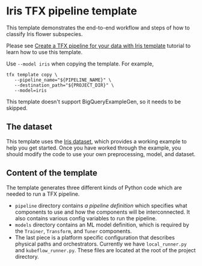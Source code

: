 # Iris TFX pipeline template

This template demonstrates the end-to-end workflow and steps of how to
classify Iris flower subspecies.

Please see [Create a TFX pipeline for your data with Iris template](
https://github.com/tensorflow/tfx/blob/master/docs/tutorials/tfx/template.ipynb)
tutorial to learn how to use this template.

Use `--model iris` when copying the template. For example,
```
tfx template copy \
   --pipeline_name="${PIPELINE_NAME}" \
   --destination_path="${PROJECT_DIR}" \
   --model=iris
```

This template doesn't support BigQueryExampleGen, so it needs to be skipped.


## The dataset

This template uses the [Iris dataset](
https://archive.ics.uci.edu/ml/datasets/iris), which provides a working example
to help you get started.  Once you have worked through the example, you should
modify the code to use your own preprocessing, model, and dataset.


## Content of the template

The template generates three different kinds of Python code which are needed to
run a TFX pipeline.

- `pipeline` directory contains *a pipeline definition* which specifies what
  components to use and how the components will be interconnected.
  It also contains various config variables to run the pipeline.
- `models` directory contains an ML model definition, which is required by the
  `Trainer`, `Transform`, and `Tuner` components.
- The last piece is a platform specific configuration that describes physical
  paths and orchestrators. Currently we have `local_runner.py` and
  `kubeflow_runner.py`. These files are located at the root of the project
  directory.
